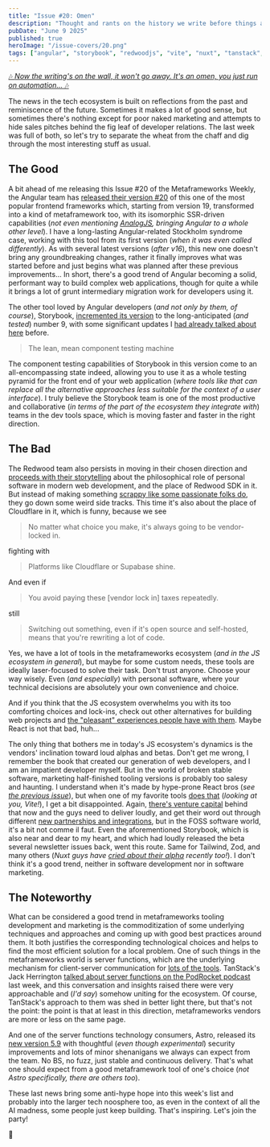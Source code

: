 ```yaml
---
title: "Issue #20: Omen"
description: "Thought and rants on the history we write before things actually happen."
pubDate: "June 9 2025"
published: true
heroImage: "/issue-covers/20.png"
tags: ["angular", "storybook", "redwoodjs", "vite", "nuxt", "tanstack", "astro"]
---
```


[🎶 _Now the writing's on the wall, it won't go away. It's an omen, you just run on automation..._ 🎶](https://www.youtube.com/watch?v=xMVTKOoy1uk&list=PLYRq_7Yox1jDETeL_YgKUc8DXduCV9jA2&index=21)

The news in the tech ecosystem is built on reflections from the past and reminiscence of the future. Sometimes it makes a lot of good sense, but sometimes there's nothing except for poor naked marketing and attempts to hide sales pitches behind the fig leaf of developer relations. The last week was full of both, so let's try to separate the wheat from the chaff and dig through the most interesting stuff as usual.

## The Good

A bit ahead of me releasing this Issue #20 of the Metaframeworks Weekly, the Angular team has [released their version #20](https://blog.angular.dev/announcing-angular-v20-b5c9c06cf301) of this one of the most popular frontend frameworks which, starting from version 19, transformed into a kind of metaframework too, with its isomorphic SSR-driven capabilities (_not even mentioning [AnalogJS](https://analogjs.org), bringing Angular to a whole other level_). I have a long-lasting Angular-related Stockholm syndrome case, working with this tool from its first version (_when it was even called differently_). As with several latest versions (_after v16_), this new one doesn't bring any groundbreaking changes, rather it finally improves what was started before and just begins what was planned after these previous improvements... In short, there's a good trend of Angular becoming a solid, performant way to build complex web applications, though for quite a while it brings a lot of grunt intermediary migration work for developers using it.

The other tool loved by Angular developers (_and not only by them, of course_), Storybook, [incremented its version](https://storybook.js.org/blog/storybook-9/) to the long-anticipated (_and tested_) number 9, with some significant updates I [had already talked about here](https://metaframe.works/archive/14/#:~:text=Storybook%2C%20went%20beta%20with%20its%20new%20major%20version%209%20the%20last%20week) before.

> The lean, mean component testing machine

The component testing capabilities of Storybook in this version come to an all-encompassing state indeed, allowing you to use it as a whole testing pyramid for the front end of your web application (_where tools like that can replace all the alternative approaches less suitable for the context of a user interface_). I truly believe the Storybook team is one of the most productive and collaborative (_in terms of the part of the ecosystem they integrate with_) teams in the dev tools space, which is moving faster and faster in the right direction.

## The Bad

The Redwood team also persists in moving in their chosen direction and [proceeds with their storytelling](https://rwsdk.com/blog/saas-is-just-vendor-lock-in-with-better-branding) about the philosophical role of personal software in modern web development, and the place of Redwood SDK in it. But instead of making something [scrappy like some passionate folks do](https://pontus.granstrom.me/scrappy/), they go down some weird side tracks. This time it's also about the place of Cloudflare in it, which is funny, because we see

> No matter what choice you make, it's always going to be vendor-locked in.

fighting with

> Platforms like Cloudflare or Supabase shine.

And even if

> You avoid paying these [vendor lock in] taxes repeatedly.

still

> Switching out something, even if it's open source and self-hosted, means that you're rewriting a lot of code.

Yes, we have a lot of tools in the metaframeworks ecosystem (_and in the JS ecosystem in general_), but maybe for some custom needs, these tools are ideally laser-focused to solve their task. Don't trust anyone. Choose your way wisely. Even (_and especially_) with personal software, where your technical decisions are absolutely your own convenience and choice.

And if you think that the JS ecosystem overwhelms you with its too comforting choices and lock-ins, check out other alternatives for building web projects and [the "pleasant" experiences people have with them](https://sebastiano.tronto.net/blog/2025-06-06-webdev/). Maybe React is not that bad, huh...

The only thing that bothers me in today's JS ecosystem's dynamics is the vendors' inclination toward loud alphas and betas. Don't get me wrong, I remember the book that created our generation of web developers, and I am an impatient developer myself. But in the world of broken stable software, marketing half-finished tooling versions is probably too salesy and haunting. I understand when it's made by hype-prone React bros (_see [the previous issue](https://metaframe.works/archive/19/)_), but when one of my favorite tools [does that](https://x.com/vite_js/status/1929473245486461384) (_looking at you, Vite!_), I get a bit disappointed. Again, [there's venture capital](https://voidzero.dev/posts/announcing-voidzero-inc) behind that now and the guys need to deliver loudly, and get their word out through different [new partnerships and integrations](https://www.netlify.com/blog/vite-plugin-netlify-official-deployment-partner/), but in the FOSS software world, it's a bit not comme il faut. Even the aforementioned Storybook, which is also near and dear to my heart, and which had loudly released the beta several newsletter issues back, went this route. Same for Tailwind, Zod, and many others (_Nuxt guys have [cried about their alpha](https://nuxt.com/blog/roadmap-v4) recently too!_). I don't think it's a good trend, neither in software development nor in software marketing.

## The Noteworthy

What can be considered a good trend in metaframeworks tooling development and marketing is the commoditization of some underlying techniques and approaches and coming up with good best practices around them. It both justifies the corresponding technological choices and helps to find the most efficient solution for a local problem. One of such things in the metaframeworks world is server functions, which are the underlying mechanism for client-server communication for [lots of the tools](https://metaframe.works/comparison/). TanStack's Jack Herrington [talked about server functions on the PodRocket podcast](https://podrocket.logrocket.com/server-functions-dont-exist-jack-herrington) last week, and this conversation and insights raised there were very approachable and (_I'd say_) somehow uniting for the ecosystem. Of course, TanStack's approach to them was shed in better light there, but that's not the point: the point is that at least in this direction, metaframeworks vendors are more or less on the same page.

And one of the server functions technology consumers, Astro, released its [new version 5.9](https://astro.build/blog/astro-590/) with thoughtful (_even though experimental_) security improvements and lots of minor shenanigans we always can expect from the team. No BS, no fuzz, just stable and continuous delivery. That's what one should expect from a good metaframework tool of one's choice (_not Astro specifically, there are others too_).

These last news bring some anti-hype hope into this week's list and probably into the larger tech noosphere too, as even in the context of all the AI madness, some people just keep building. That's inspiring. Let's join the party!

👋
